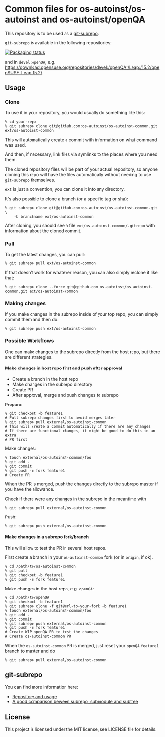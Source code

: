 # Common files for os-autoinst/os-autoinst and os-autoinst/openQA

This repository is to be used as a
[git-subrepo](https://github.com/ingydotnet/git-subrepo).


`git-subrepo` is available in the following repositories:

[![Packaging status](https://repology.org/badge/vertical-allrepos/git-subrepo.svg)](https://repology.org/project/git-subrepo/versions)

and in `devel:openQA`, e.g. https://download.opensuse.org/repositories/devel:/openQA:/Leap:/15.2/openSUSE_Leap_15.2/

## Usage

### Clone

To use it in your repository, you would usually do something like this:

    % cd your-repo
    % git subrepo clone git@github.com:os-autoinst/os-autoinst-common.git ext/os-autoinst-common

This will automatically create a commit with information on what command
was used.

And then, if necessary, link files via symlinks to the places where you need
them.

The cloned repository files will be part of your actual repository, so anyone
cloning this repo will have the files automatically without needing to use
`git-subrepo` themselves.

`ext` is just a convention, you can clone it into any directory.

It's also possible to clone a branch (or a specific tag or sha):

    % git subrepo clone git@github.com:os-autoinst/os-autoinst-common.git \
        -b branchname ext/os-autoinst-common

After cloning, you should see a file `ext/os-autoinst-common/.gitrepo` with
information about the cloned commit.

### Pull

To get the latest changes, you can pull:

    % git subrepo pull ext/os-autoinst-common

If that doesn't work for whatever reason, you can also simply reclone it like
that:

    % git subrepo clone --force git@github.com:os-autoinst/os-autoinst-common.git ext/os-autoinst-common

### Making changes

If you make changes in the subrepo inside of your top repo, you can simply commit
them and then do:

    % git subrepo push ext/os-autoinst-common

### Possible Workflows

One can make changes to the subrepo directly from the host repo, but there are
different strategies.

#### Make changes in host repo first and push after approval

* Create a branch in the host repo
* Make changes in the subrepo directory
* Create PR
* After approval, merge and push changes to subrepo


Prepare:

    % git checkout -b feature1
    # Pull subrepo changes first to avoid merges later
    % git subrepo pull external/os-autoinst-common
    # This will create a commit automatically if there are any changes
    # If there are functional changes, it might be good to do this in an extra
    # PR first

Make changes:

    % touch external/os-autoinst-common/foo
    % git add .
    % git commit
    % git push -u fork feature1
    # Create PR

When the PR is merged, push the changes directly to the subrepo master if you
have the allowance.

Check if there were any changes in the subrepo in the meantime with

    % git subrepo pull external/os-autoinst-common

Push:

    % git subrepo push external/os-autoinst-common

#### Make changes in a subrepo fork/branch

This will allow to test the PR in several host repos.

First create a branch in your `os-autoinst-common` fork (or in `origin`, if ok).

    % cd /path/to/os-autoinst-common
    % git pull
    % git checkout -b feature1
    % git push -u fork feature1

Make changes in the host repo, e.g. `openQA`:

    % cd /path/to/openQA
    % git checkout -b feature1
    % git subrepo clone -f git@url-to-your-fork -b feature1
    % touch external/os-autoinst-common/foo
    % git add .
    % git commit
    % git subrepo push external/os-autoinst-common
    % git push -u fork feature1
    # Create WIP openQA PR to test the changes
    # Create os-autoinst-common PR

When the `os-autoinst-common` PR is merged, just reset your `openQA` `feature1`
branch to master and do

    % git subrepo pull external/os-autoinst-common

## git-subrepo

You can find more information here:
* [Repository and usage](https://github.com/ingydotnet/git-subrepo)
* [A good comparison beween subrepo, submodule and
  subtree](https://github.com/ingydotnet/git-subrepo/blob/master/Intro.pod)


## License

This project is licensed under the MIT license, see LICENSE file for details.
